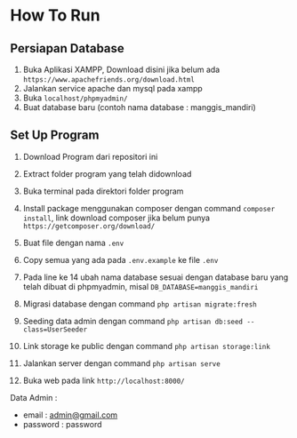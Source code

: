 # How To Run

## Persiapan Database

1. Buka Aplikasi XAMPP, Download disini jika belum ada `https://www.apachefriends.org/download.html`
2. Jalankan service apache dan mysql pada xampp
3. Buka `localhost/phpmyadmin/`
4. Buat database baru (contoh nama database : manggis_mandiri)

## Set Up Program

1. Download Program dari repositori ini
2. Extract folder program yang telah didownload
3. Buka terminal pada direktori folder program
4. Install package menggunakan composer dengan command `composer install`, link download composer jika belum punya `https://getcomposer.org/download/`
5. Buat file dengan nama `.env`
6. Copy semua yang ada pada `.env.example` ke file `.env`
7. Pada line ke 14 ubah nama database sesuai dengan database baru yang telah dibuat di phpmyadmin, misal `DB_DATABASE=manggis_mandiri`
8. Migrasi database dengan command `php artisan migrate:fresh`
9. Seeding data admin dengan command `php artisan db:seed --class=UserSeeder`
10. Link storage ke public dengan command `php artisan storage:link`

11. Jalankan server dengan command `php artisan serve`
12. Buka web pada link `http://localhost:8000/`

Data Admin :
- email : admin@gmail.com
- password : password